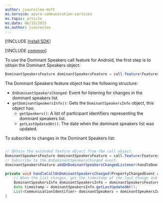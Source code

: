 ```yaml
---
author: jsaurezlee-msft
ms.service: azure-communication-services
ms.topic: article
ms.date: 06/15/2025
ms.author: jsaurezlee
---
```

[!INCLUDE [Install SDK](../install-sdk/install-sdk-android.md)]

[!INCLUDE [common](dominant-speaker-common.md)]

To use the Dominant Speakers call feature for Android, the first step is to obtain the Dominant Speakers object:

```java
DominantSpeakersFeature dominantSpeakersFeature = call.feature(Features.DOMINANT_SPEAKERS);
```
The Dominant Speakers feature object has the following structure:

- `OnDominantSpeakersChanged`: Event for listening for changes in the dominant speakers list.
- `getDominantSpeakersInfo()`: Gets the `DominantSpeakersInfo` object, this object has:
    - `getSpeakers()`: A list of participant identifiers representing the dominant speakers list.
    - `getLastUpdatedAt()`: The date when the dominant speakers list was updated. 

To subscribe to changes in the Dominant Speakers list:

```java

// Obtain the extended feature object from the call object.
DominantSpeakersFeature dominantSpeakersFeature = call.feature(Features.DOMINANT_SPEAKERS);
// Subscribe to the OnDominantSpeakersChanged event.
dominantSpeakersFeature.addOnDominantSpeakersChangedListener(handleDominantSpeakersChangedlistener);

private void handleCallOnDominantSpeakersChanged(PropertyChangedEvent args) {
    // When the list changes, get the timestamp of the last change and the current list of Dominant Speakers
    DominantSpeakersInfo dominantSpeakersInfo = dominantSpeakersFeature.getDominantSpeakersInfo();
    Date timestamp = dominantSpeakersInfo.getLastUpdatedAt();
    List<CommunicationIdentifier> dominantSpeakers = dominantSpeakersInfo.getSpeakers();
}
```
